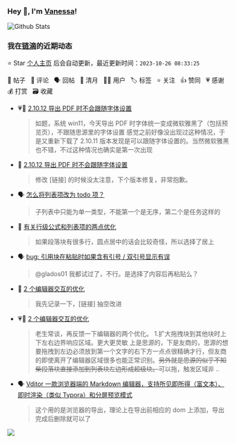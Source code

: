 ### Hey 👋, I'm [Vanessa](http://vanessa.b3log.org/)!

![Github Stats](https://github-readme-stats.vercel.app/api?username=Vanessa219&show_icons=true)

<!--events start -->

### 我在[链滴](https://ld246.com)的近期动态

⭐️ Star [个人主页](https://github.com/Vanessa219/Vanessa219) 后会自动更新，最近更新时间：`2023-10-26 08:33:25`

📝 帖子 &nbsp; 💬 评论 &nbsp; 🗣 回帖 &nbsp; 🌙 清月 &nbsp; 👨‍💻 用户 &nbsp; 🏷️ 标签 &nbsp; ⭐️ 关注 &nbsp; 👍 赞同 &nbsp; 💗 感谢 &nbsp; 💰 打赏 &nbsp; 🗃 收藏

* 💗📝 [2.10.12 导出 PDF 时不会跟随字体设置](https://ld246.com/article/1698243367105)

  > 如题，系统 win11，今天导出 PDF 时字体统一变成微软雅黑了（包括预览页），不跟随思源里的字体设置 感觉之前好像没出现过这种情况，于是又重新下载了 2.10.11 版本发现是可以跟随字体设置的。当然微软雅黑也不错，不过这种情况也确实是第一次出现
* 💬 [2.10.12 导出 PDF 时不会跟随字体设置](https://ld246.com/article/1698243367105/comment/1698245903696#comments)

  > 修改 [链接] 的时候没太注意，下个版本修复，非常抱歉。
* 🗣 [怎么将列表项改为 todo 项？](https://ld246.com/article/1698219072144/comment/1698225100416#comments)

  > 子列表中只能为单一类型，不能第一个是无序，第二个是任务这样的
* 💬 [有关行级公式和列表项的两点优化](https://ld246.com/article/1698203343559/comment/1698226797269#comments)

  > 如果段落块有很多行，圆点居中的话会比较奇怪，所以选择了居上
* 🗣 [bug: 引用块在粘贴时如果含有引号 / 双引号显示有误](https://ld246.com/article/1697078748734/comment/1697094003498#comments)

  > @glados01 我都试过了，不行。是选择了内容后再粘贴么？
* 💬 [2 个编辑器交互的优化](https://ld246.com/article/1698161040503/comment/1698200526986#comments)

  > 我先记录一下，[链接] 抽空改进
* 💗📝 [2 个编辑器交互的优化](https://ld246.com/article/1698161040503)

  > 老生常谈，再反馈一下编辑器的两个优化。 1.扩大拖拽块到其他块时上下左右边界响应区域。更大更灵敏 上是思源的，下是友商的，思源的想要拖拽到左边必须放到第一个文字的右下方一点点很精确才行，但友商的即使离开了编辑器区域很多也能正常识别。~~另外就是思源的似乎不知柴段落块直接添加到列表块左边形成超级块。~~可以拖，触发区域非 ..
* 🗣 [Vditor 一款浏览器端的 Markdown 编辑器，支持所见即所得（富文本）、即时渲染（类似 Typora）和分屏预览模式](https://ld246.com/article/1549638745630/comment/1698112350617#comments)

  > 这个用的是浏览器的导出，理论上在导出前相应的 dom 上添加，导出完成后删除就可以了


<!--events end -->

<a title="Hits" target="_blank" href="https://github.com/Vanessa219/Vanessa219"><img src="https://hits.b3log.org/Vanessa219/Vanessa219.svg"></a>
